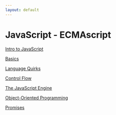 ```yaml
---
layout: default
---
```


JavaScript - ECMAscript
=======================
[Intro to JavaScript](/notes/JavaScript/intro.md)

[Basics](/notes/JavaScript/basics.md)

[Language Quirks](/notes/JavaScript/quirks.md)

[Control Flow](/notes/JavaScript/control.md)

[The JavaScript Engine](/notes/JavaScript/engine.md)

[Object-Oriented Programming](/notes/JavaScript/oop.md)

[Promises](/notes/JavaScript/promises.md)
